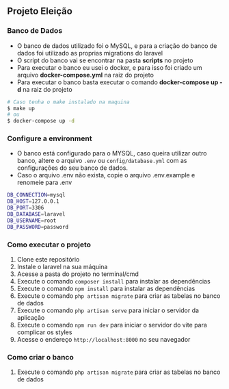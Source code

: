## Projeto Eleição


### Banco de Dados

- O banco de dados utilizado foi o MySQL, e para a criação do banco de dados foi utilizado as proprias migrations do laravel
- O script do banco vai se encontrar na pasta **scripts** no projeto
- Para executar o banco eu usei o docker, e para isso foi criado um arquivo **docker-compose.yml** na raiz do projeto
- Para executar o banco basta executar o comando **docker-compose up -d** na raiz do projeto

```bash
# Caso tenha o make instalado na maquina
$ make up
# ou
$ docker-compose up -d
```

### Configure a environment

- O banco está configurado para o MYSQL, caso queira utilizar outro banco, altere o arquivo `.env` ou `config/database.yml` com as configurações do seu banco de dados.
- Caso o arquivo .env não exista, copie o arquivo .env.example e renomeie para .env

```bash
DB_CONNECTION=mysql
DB_HOST=127.0.0.1
DB_PORT=3306
DB_DATABASE=laravel
DB_USERNAME=root
DB_PASSWORD=password
```

### Como executar o projeto

1. Clone este repositório
2. Instale o laravel na sua máquina
3. Acesse a pasta do projeto no terminal/cmd
4. Execute o comando `composer install` para instalar as dependências
5. Execute o comando `npm install` para instalar as dependências
6. Execute o comando `php artisan migrate` para criar as tabelas no banco de dados
7. Execute o comando `php artisan serve` para iniciar o servidor da aplicação
8. Execute o comando `npm run dev` para iniciar o servidor do vite para complicar os styles
9. Acesse o endereço `http://localhost:8000` no seu navegador

### Como criar o banco

1. Execute o comando `php artisan migrate` para criar as tabelas no banco de dados
